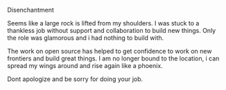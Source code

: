 Disenchantment 

Seems like a large rock is lifted from my shoulders. 
I was stuck to a thankless job without support and collaboration to build new things. 
Only the role was glamorous and i had nothing to build with.

The work on open source has helped to get confidence to work on new frontiers and build great things. 
I am no longer bound to the location,  i can spread my wings around and rise again like a phoenix.

Dont apologize and be sorry for doing your job. 